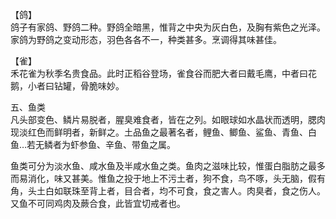 【鸽】  
鸽子有家鸽、野鸽二种。野鸽全暗黑，惟背之中央为灰白色，及胸有紫色之光泽。家鸽为野鸽之变动形态，羽色各各不一，种类甚多。烹调得其味甚佳。  

【雀】  
禾花雀为秋季名贵食品。此时正稻谷登场，雀食谷而肥大者曰戴毛鹰，中者曰花鹅，小者曰钻罐，骨脆味妙。  

五、鱼类  
凡头部变色、鳞片易脱者，腥臭难食者，皆在之列。如眼球如水晶状而透明，腮肉现淡红色而鲜明者，新鲜之。土品鱼之最著名者，鲤鱼、鲫鱼、鲨鱼、青鱼、白鱼…若无鳞者为虾参鱼、辛鱼、带鱼之属。  

鱼类可分为淡水鱼、咸水鱼及半咸水鱼之类。鱼肉之滋味比较，惟蛋白脂肪之最多而易消化，味又甚美。惟鱼之投于地上不污土者，狗不食，鸟不啄，头无脑，假有角，头土白如联珠至背上者，目合者，均不可食，食之害人。肉臭者，食之伤人。又鱼不可同鸡肉及蕨合食，此皆宜切戒者也。